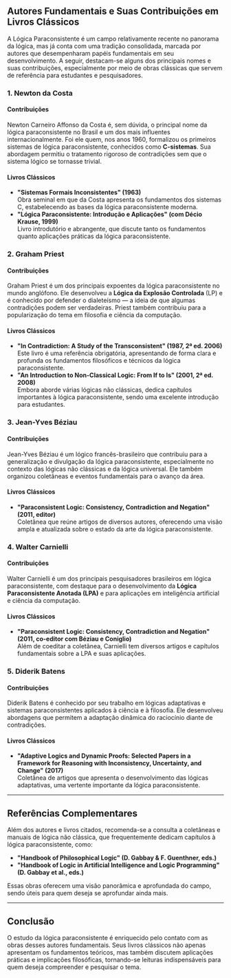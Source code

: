 
## Autores Fundamentais e Suas Contribuições em Livros Clássicos

A Lógica Paraconsistente é um campo relativamente recente no panorama da lógica, mas já conta com uma tradição consolidada, marcada por autores que desempenharam papéis fundamentais em seu desenvolvimento. A seguir, destacam-se alguns dos principais nomes e suas contribuições, especialmente por meio de obras clássicas que servem de referência para estudantes e pesquisadores.

### 1. **Newton da Costa**

#### Contribuições
Newton Carneiro Affonso da Costa é, sem dúvida, o principal nome da lógica paraconsistente no Brasil e um dos mais influentes internacionalmente. Foi ele quem, nos anos 1960, formalizou os primeiros sistemas de lógica paraconsistente, conhecidos como **C-sistemas**. Sua abordagem permitiu o tratamento rigoroso de contradições sem que o sistema lógico se tornasse trivial.

#### Livros Clássicos
- **"Sistemas Formais Inconsistentes" (1963)**  
  Obra seminal em que da Costa apresenta os fundamentos dos sistemas C, estabelecendo as bases da lógica paraconsistente moderna.
- **"Lógica Paraconsistente: Introdução e Aplicações" (com Décio Krause, 1999)**  
  Livro introdutório e abrangente, que discute tanto os fundamentos quanto aplicações práticas da lógica paraconsistente.

### 2. **Graham Priest**

#### Contribuições
Graham Priest é um dos principais expoentes da lógica paraconsistente no mundo anglófono. Ele desenvolveu a **Lógica da Explosão Controlada** (LP) e é conhecido por defender o dialeteísmo — a ideia de que algumas contradições podem ser verdadeiras. Priest também contribuiu para a popularização do tema em filosofia e ciência da computação.

#### Livros Clássicos
- **"In Contradiction: A Study of the Transconsistent" (1987, 2ª ed. 2006)**  
  Este livro é uma referência obrigatória, apresentando de forma clara e profunda os fundamentos filosóficos e técnicos da lógica paraconsistente.
- **"An Introduction to Non-Classical Logic: From If to Is" (2001, 2ª ed. 2008)**  
  Embora aborde várias lógicas não clássicas, dedica capítulos importantes à lógica paraconsistente, sendo uma excelente introdução para estudantes.

### 3. **Jean-Yves Béziau**

#### Contribuições
Jean-Yves Béziau é um lógico francês-brasileiro que contribuiu para a generalização e divulgação da lógica paraconsistente, especialmente no contexto das lógicas não clássicas e da lógica universal. Ele também organizou coletâneas e eventos fundamentais para o avanço da área.

#### Livros Clássicos
- **"Paraconsistent Logic: Consistency, Contradiction and Negation" (2011, editor)**  
  Coletânea que reúne artigos de diversos autores, oferecendo uma visão ampla e atualizada sobre o estado da arte da lógica paraconsistente.

### 4. **Walter Carnielli**

#### Contribuições
Walter Carnielli é um dos principais pesquisadores brasileiros em lógica paraconsistente, com destaque para o desenvolvimento da **Lógica Paraconsistente Anotada (LPA)** e para aplicações em inteligência artificial e ciência da computação.

#### Livros Clássicos
- **"Paraconsistent Logic: Consistency, Contradiction and Negation" (2011, co-editor com Béziau e Coniglio)**  
  Além de coeditar a coletânea, Carnielli tem diversos artigos e capítulos fundamentais sobre a LPA e suas aplicações.

### 5. **Diderik Batens**

#### Contribuições
Diderik Batens é conhecido por seu trabalho em lógicas adaptativas e sistemas paraconsistentes aplicados à ciência e à filosofia. Ele desenvolveu abordagens que permitem a adaptação dinâmica do raciocínio diante de contradições.

#### Livros Clássicos
- **"Adaptive Logics and Dynamic Proofs: Selected Papers in a Framework for Reasoning with Inconsistency, Uncertainty, and Change" (2017)**  
  Coletânea de artigos que apresenta o desenvolvimento das lógicas adaptativas, uma vertente importante da lógica paraconsistente.

---

## Referências Complementares

Além dos autores e livros citados, recomenda-se a consulta a coletâneas e manuais de lógica não clássica, que frequentemente dedicam capítulos à lógica paraconsistente, como:

- **"Handbook of Philosophical Logic" (D. Gabbay & F. Guenthner, eds.)**
- **"Handbook of Logic in Artificial Intelligence and Logic Programming" (D. Gabbay et al., eds.)**

Essas obras oferecem uma visão panorâmica e aprofundada do campo, sendo úteis para quem deseja se aprofundar ainda mais.

---

## Conclusão

O estudo da lógica paraconsistente é enriquecido pelo contato com as obras desses autores fundamentais. Seus livros clássicos não apenas apresentam os fundamentos teóricos, mas também discutem aplicações práticas e implicações filosóficas, tornando-se leituras indispensáveis para quem deseja compreender e pesquisar o tema.
```
